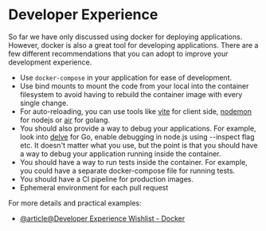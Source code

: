 # Developer Experience

So far we have only discussed using docker for deploying applications. However, docker is also a great tool for developing applications. There are a few different recommendations that you can adopt to improve your development experience.

- Use `docker-compose` in your application for ease of development.
- Use bind mounts to mount the code from your local into the container filesystem to avoid having to rebuild the container image with every single change.
- For auto-reloading, you can use tools like [vite](https://vitejs.dev/) for client side, [nodemon](https://nodemon.io/) for nodejs or [air](https://github.com/cosmtrek/air) for golang.
- You should also provide a way to debug your applications. For example, look into [delve](https://github.com/go-delve/delve) for Go, enable debugging in node.js using --inspect flag etc. It doesn't matter what you use, but the point is that you should have a way to debug your application running inside the container.
- You should have a way to run tests inside the container. For example, you could have a separate docker-compose file for running tests.
- You should have a CI pipeline for production images.
- Ephemeral environment for each pull request

For more details and practical examples:

- [@article@Developer Experience Wishlist - Docker](https://courses.devopsdirective.com/docker-beginner-to-pro/lessons/11-development-workflow/00-devx-wishlist#key-devx-features)